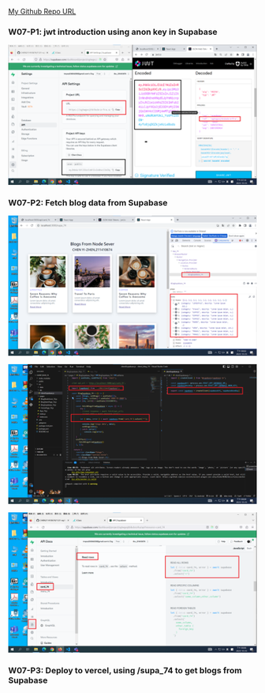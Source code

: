 [My Github Repo URL](https://github.com/CHEN211410674/1121-wp1-demo-211410674.git)

### W07-P1: jwt introduction using anon key in Supabase

![](w07-p1.png)

### W07-P2: Fetch blog data from Supabase

![](w07-p2-1.png)

![](w07-p2-2.png)

![](w07-p2-3.png)

### W07-P3: Deploy to vercel, using /supa_74 to get blogs from Supabase
